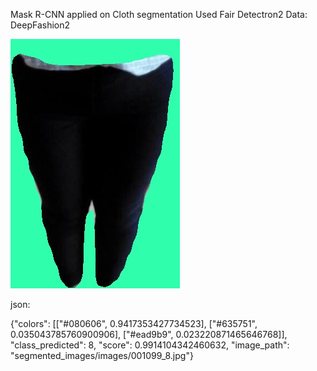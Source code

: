 Mask R-CNN applied on Cloth segmentation
Used Fair Detectron2
Data: DeepFashion2

![alt text](https://github.com/PLXIV/cloth_segmentator/blob/master/example/001099_8.jpg)


json:

{"colors": [["#080606", 0.9417353427734523], ["#635751", 0.035043785760900906], ["#ead9b9", 0.023220871465646768]], "class_predicted": 8, "score": 0.9914104342460632, "image_path": "segmented_images/images/001099_8.jpg"}
